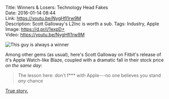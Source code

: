 Title: Winners & Losers: Technology Head Fakes  
Date: 2016-01-14 08:44  
Link: https://youtu.be/NygHfI1rw9M  
Description: Scott Galloway's L2Inc is worth a sub. 
Tags: Industry, Apple  
Image: https://d.pr/i/1expD+  
Video: https://youtu.be/NygHfI1rw9M  

![This guy is always a winner][1]

Among other gems (as usual), here's Scott Galloway on Fitbit's release of it's Apple Watch-like Blaze, coupled with a dramatic fall in their stock price *on the same day*:

> The lesson here: don't f\*\*\* with Apple---no one believes you stand *any* chance

[True story.][2]

[1]: https://d.pr/i/1expD+ "L2Inc. and Scott Galloway"
[2]: /2015/8/12/sad-trombone "My post on the death of CurrentC"